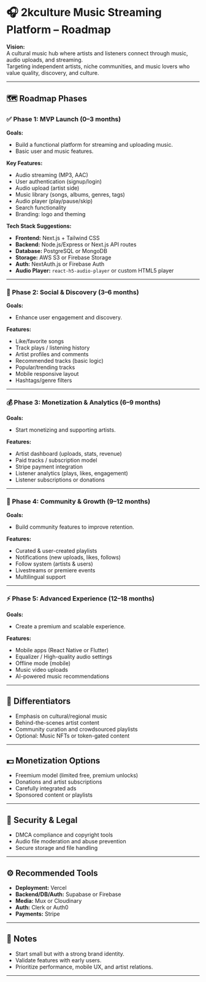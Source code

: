 # 🎧 2kculture Music Streaming Platform – Roadmap

**Vision:**  
A cultural music hub where artists and listeners connect through music, audio uploads, and streaming.  
Targeting independent artists, niche communities, and music lovers who value quality, discovery, and culture.

---

## 🗺️ Roadmap Phases

### ✅ Phase 1: MVP Launch (0–3 months)
**Goals:**
- Build a functional platform for streaming and uploading music.
- Basic user and music features.

**Key Features:**
- Audio streaming (MP3, AAC)
- User authentication (signup/login)
- Audio upload (artist side)
- Music library (songs, albums, genres, tags)
- Audio player (play/pause/skip)
- Search functionality
- Branding: logo and theming

**Tech Stack Suggestions:**
- **Frontend:** Next.js + Tailwind CSS  
- **Backend:** Node.js/Express or Next.js API routes  
- **Database:** PostgreSQL or MongoDB  
- **Storage:** AWS S3 or Firebase Storage  
- **Auth:** NextAuth.js or Firebase Auth  
- **Audio Player:** `react-h5-audio-player` or custom HTML5 player

---

### 🚀 Phase 2: Social & Discovery (3–6 months)
**Goals:**
- Enhance user engagement and discovery.

**Features:**
- Like/favorite songs
- Track plays / listening history
- Artist profiles and comments
- Recommended tracks (basic logic)
- Popular/trending tracks
- Mobile responsive layout
- Hashtags/genre filters

---

### 💰 Phase 3: Monetization & Analytics (6–9 months)
**Goals:**
- Start monetizing and supporting artists.

**Features:**
- Artist dashboard (uploads, stats, revenue)
- Paid tracks / subscription model
- Stripe payment integration
- Listener analytics (plays, likes, engagement)
- Listener subscriptions or donations

---

### 🌱 Phase 4: Community & Growth (9–12 months)
**Goals:**
- Build community features to improve retention.

**Features:**
- Curated & user-created playlists
- Notifications (new uploads, likes, follows)
- Follow system (artists & users)
- Livestreams or premiere events
- Multilingual support

---

### ⚡ Phase 5: Advanced Experience (12–18 months)
**Goals:**
- Create a premium and scalable experience.

**Features:**
- Mobile apps (React Native or Flutter)
- Equalizer / High-quality audio settings
- Offline mode (mobile)
- Music video uploads
- AI-powered music recommendations

---

## 🌟 Differentiators
- Emphasis on cultural/regional music
- Behind-the-scenes artist content
- Community curation and crowdsourced playlists
- Optional: Music NFTs or token-gated content

---

## 💵 Monetization Options
- Freemium model (limited free, premium unlocks)
- Donations and artist subscriptions
- Carefully integrated ads
- Sponsored content or playlists

---

## 🔐 Security & Legal
- DMCA compliance and copyright tools
- Audio file moderation and abuse prevention
- Secure storage and file handling

---

## ⚙️ Recommended Tools
- **Deployment:** Vercel  
- **Backend/DB/Auth:** Supabase or Firebase  
- **Media:** Mux or Cloudinary  
- **Auth:** Clerk or Auth0  
- **Payments:** Stripe

---

## 📌 Notes
- Start small but with a strong brand identity.
- Validate features with early users.
- Prioritize performance, mobile UX, and artist relations.

---

